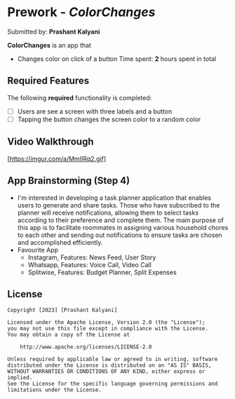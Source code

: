 # Prework - *ColorChanges*
Submitted by: **Prashant Kalyani**

**ColorChanges** is an app that
- Changes color on click of a button
Time spent: **2** hours spent in total

## Required Features

The following **required** functionality is completed:

- [ ] Users are see a screen with three labels and a button
- [ ] Tapping the button changes the screen color to a random color

## Video Walkthrough

[https://imgur.com/a/MmIIRq2.gif]

## App Brainstorming (Step 4)
- I'm interested in developing a task planner application that enables users to generate and share tasks. Those who have subscribed to the planner will receive notifications, allowing them to select tasks according to their preference and complete them. The main purpose of this app is to facilitate roommates in assigning various household chores to each other and sending out notifications to ensure tasks are chosen and accomplished efficiently.
- Favourite App
  - Instagram, Features: News Feed, User Story
  - Whatsapp, Features: Voice Call, Video Call
  - Splitwise, Features: Budget Planner, Split Expenses

## License

    Copyright [2023] [Prashant Kalyani]

    Licensed under the Apache License, Version 2.0 (the "License");
    you may not use this file except in compliance with the License.
    You may obtain a copy of the License at

        http://www.apache.org/licenses/LICENSE-2.0

    Unless required by applicable law or agreed to in writing, software
    distributed under the License is distributed on an "AS IS" BASIS,
    WITHOUT WARRANTIES OR CONDITIONS OF ANY KIND, either express or implied.
    See the License for the specific language governing permissions and
    limitations under the License.
